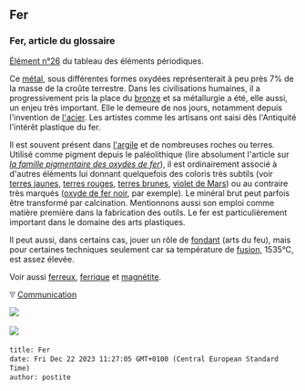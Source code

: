 ## Fer
### Fer, article du glossaire
 [Élément n°26](annexe1.html#fe) du tableau des éléments périodiques.

Ce [métal](metal.html), sous différentes formes oxydées représenterait à peu près 7% de la masse de la croûte terrestre. Dans les civilisations humaines, il a progressivement pris la place du [bronze](bronze2.html) et sa métallurgie a été, elle aussi, un enjeu très important. Elle le demeure de nos jours, notamment depuis l'invention de [l'acier](acier.html). Les artistes comme les artisans ont saisi dès l'Antiquité l'intérêt plastique du fer.

Il est souvent présent dans [l'argile](argile.html) et de nombreuses roches ou terres. Utilisé comme pigment depuis le paléolithique (lire absolument l'article sur _[la famille pigmentaire des oxydes de fer](oxydesdefer.html)_), il est ordinairement associé à d'autres éléments lui donnant quelquefois des coloris très subtils (voir [terres jaunes](terresjaunes.html), [terres rouges](terresrouges.html), [terres brunes](terresdombre.html), [violet de Mars](violetsetmauves.html#levioletdemars)) ou au contraire très marqués ([oxyde de fer noir](noirs.html#lenoirdemarsounoirdefer), par exemple). Le minéral brut peut parfois être transformé par calcination. Mentionnons aussi son emploi comme matière première dans la fabrication des outils. Le fer est particulièrement important dans le domaine des arts plastiques.

Il peut aussi, dans certains cas, jouer un rôle de [fondant](fondant.html) (arts du feu), mais pour certaines techniques seulement car sa température de [fusion](fusion.html), 1535°C, est assez élevée.

Voir aussi [ferreux](ferreux.html), [ferrique](ferrique.html) et [magnétite](magnetite.html).



![](images/flechebas.gif) [Communication](http://www.artrealite.com/annonceurs.htm) 

[![](https://cbonvin.fr/sites/regie.artrealite.com/visuels/campagne1.png)](index-2.html#20131014)

![](https://cbonvin.fr/sites/regie.artrealite.com/visuels/campagne2.png)
```
title: Fer
date: Fri Dec 22 2023 11:27:05 GMT+0100 (Central European Standard Time)
author: postite
```
